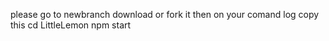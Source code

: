 please go to newbranch download or fork it 
then on your comand log copy this
 cd LittleLemon
 npm start

